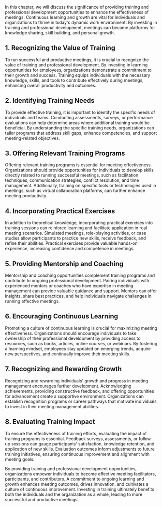 
In this chapter, we will discuss the significance of providing training and professional development opportunities to enhance the effectiveness of meetings. Continuous learning and growth are vital for individuals and organizations to thrive in today's dynamic work environment. By investing in training and professional development, meetings can become platforms for knowledge sharing, skill building, and personal growth.

**1. Recognizing the Value of Training**
----------------------------------------

To run successful and productive meetings, it is crucial to recognize the value of training and professional development. By investing in learning opportunities for employees, organizations demonstrate a commitment to their growth and success. Training equips individuals with the necessary knowledge, skills, and tools to contribute effectively during meetings, enhancing overall productivity and outcomes.

**2. Identifying Training Needs**
---------------------------------

To provide effective training, it is important to identify the specific needs of individuals and teams. Conducting assessments, surveys, or performance evaluations can help determine areas where additional training would be beneficial. By understanding the specific training needs, organizations can tailor programs that address skill gaps, enhance competencies, and support meeting-related objectives.

**3. Offering Relevant Training Programs**
------------------------------------------

Offering relevant training programs is essential for meeting effectiveness. Organizations should provide opportunities for individuals to develop skills directly related to running successful meetings, such as facilitation techniques, communication strategies, conflict resolution, and time management. Additionally, training on specific tools or technologies used in meetings, such as virtual collaboration platforms, can further enhance meeting productivity.

**4. Incorporating Practical Exercises**
----------------------------------------

In addition to theoretical knowledge, incorporating practical exercises into training sessions can reinforce learning and facilitate application in real meeting scenarios. Simulated meetings, role-playing activities, or case studies allow participants to practice new skills, receive feedback, and refine their abilities. Practical exercises provide valuable hands-on experience, increasing confidence and competence in meetings.

**5. Providing Mentorship and Coaching**
----------------------------------------

Mentorship and coaching opportunities complement training programs and contribute to ongoing professional development. Pairing individuals with experienced mentors or coaches who have expertise in meeting management can provide valuable guidance and support. Mentors can offer insights, share best practices, and help individuals navigate challenges in running effective meetings.

**6. Encouraging Continuous Learning**
--------------------------------------

Promoting a culture of continuous learning is crucial for maximizing meeting effectiveness. Organizations should encourage individuals to take ownership of their professional development by providing access to resources, such as books, articles, online courses, or webinars. By fostering a learning mindset, employees stay updated on emerging trends, acquire new perspectives, and continually improve their meeting skills.

**7. Recognizing and Rewarding Growth**
---------------------------------------

Recognizing and rewarding individuals' growth and progress in meeting management encourages further development. Acknowledging achievements, providing constructive feedback, and offering opportunities for advancement create a supportive environment. Organizations can establish recognition programs or career pathways that motivate individuals to invest in their meeting management abilities.

**8. Evaluating Training Impact**
---------------------------------

To ensure the effectiveness of training efforts, evaluating the impact of training programs is essential. Feedback surveys, assessments, or follow-up sessions can gauge participants' satisfaction, knowledge retention, and application of new skills. Evaluation outcomes inform adjustments to future training initiatives, ensuring continuous improvement and alignment with meeting goals.

By providing training and professional development opportunities, organizations empower individuals to become effective meeting facilitators, participants, and contributors. A commitment to ongoing learning and growth enhances meeting outcomes, drives innovation, and cultivates a culture of continuous improvement. Investing in training ultimately benefits both the individuals and the organization as a whole, leading to more successful and productive meetings.
